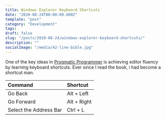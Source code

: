 ```yaml
---
title: Windows Explorer Keyboard Shortcuts
date: "2020-08-24T00:00:00.000Z"
template: "post"
category: "Development"
tags:
draft: false
slug: "/posts/2020-08-24/windows-explorer-keyboard-shortcuts/"
description: ""
socialImage: "/media/42-line-bible.jpg"
---
```

  

One of the key ideas in [Progmatic Programmer](https://pragprog.com/) is achieving editor fluency by learning keyboard shortcuts. Ever since I read the book, i had become a shortcut man.

| Command | Shortcut |
| :--- | :--- |
| Go Back | Alt  + Left |
| Go Forward | Alt + Right |
| Select the Address Bar | Ctrl + L |


